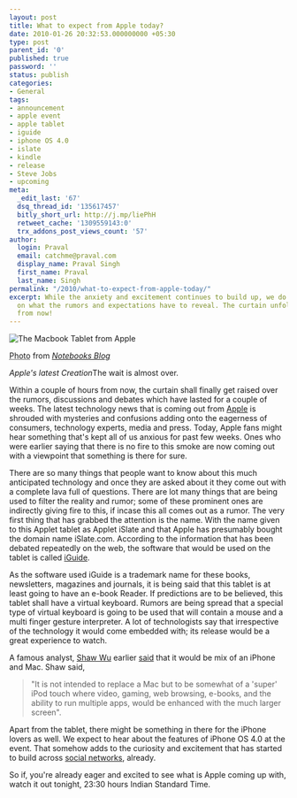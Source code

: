 ```yaml
---
layout: post
title: What to expect from Apple today?
date: 2010-01-26 20:32:53.000000000 +05:30
type: post
parent_id: '0'
published: true
password: ''
status: publish
categories:
- General
tags:
- announcement
- apple event
- apple tablet
- iguide
- iphone OS 4.0
- islate
- kindle
- release
- Steve Jobs
- upcoming
meta:
  _edit_last: '67'
  dsq_thread_id: '135617457'
  bitly_short_url: http://j.mp/liePhH
  retweet_cache: '1309559143:0'
  trx_addons_post_views_count: '57'
author:
  login: Praval
  email: catchme@praval.com
  display_name: Praval Singh
  first_name: Praval
  last_name: Singh
permalink: "/2010/what-to-expect-from-apple-today/"
excerpt: While the anxiety and excitement continues to build up, we do a close watch
  on what the rumors and expectations have to reveal. The curtain unfolds within hours
  from now!
---
```

<div class="figure"><img src="{{ site.baseurl }}/assets/2010/01/macbook-tablet.jpg" alt="The Macbook Tablet from Apple" />
<p class="credit"><abbr class="type" title="Photograph">Photo</abbr> from <cite><a href="http://www.notebooks.com/">Notebooks Blog</a></cite></p>
<p class="caption"><em class="title">Apple's latest Creation</em>The wait is almost over.</p>
</div>
<p><!--more--></p>
<p>Within a couple of hours from now, the curtain shall finally get raised over the rumors, discussions and debates which have lasted for a couple of weeks. The latest technology news that is coming out from <a href="http://www.apple.com/">Apple</a> is shrouded with mysteries and confusions adding onto the eagerness of consumers, technology experts, media and press. Today, Apple fans might hear something that's kept all of us anxious for past few weeks. Ones who were earlier saying that there is no fire to this smoke are now coming out with a viewpoint that something is there for sure.</p>
<p>There are so many things that people want to know about this much anticipated technology and once they are asked about it they come out with a complete lava full of questions. There are lot many things that are being used to filter the reality and rumor; some of these prominent ones are indirectly giving fire to this, if incase this all comes out as a rumor. The very first thing that has grabbed the attention is the name. With the name given to this Applet tablet as Applet iSlate and that Apple has presumably bought the domain name iSlate.com. According to the information that has been debated repeatedly on the web, the software that would be used on the tablet is called <a href="http://www.wired.com/gadgetlab/2009/12/iguide-islate/">iGuide</a>.</p>
<p>As the software used iGuide is a trademark name for these books, newsletters, magazines and journals, it is being said that this tablet is at least going to have an e-book Reader. If predictions are to be believed, this tablet shall have a virtual keyboard. Rumors are being spread that a special type of virtual keyboard is going to be used that will contain a mouse and a multi finger gesture interpreter. A lot of technologists say that irrespective of the technology it would come embedded with; its release would be a great experience to watch.</p>
<p>A famous analyst, <a href="http://guides.macrumors.com/Shawp_Wu_%28Analyst%29">Shaw Wu</a> earlier <a href="http://brainstormtech.blogs.fortune.cnn.com/2010/01/19/apple-tablet-may-not-ship-until-june">said</a> that it would be mix of an iPhone and Mac. Shaw said,</p>
<blockquote><p>"It is not intended to replace a Mac but to be somewhat of a 'super' iPod touch where video, gaming, web browsing, e-books, and the ability to run multiple apps, would be enhanced with the much larger screen".</p></blockquote>
<p>Apart from the tablet, there might be something in there for the iPhone lovers as well. We expect to hear about the features of iPhone OS 4.0 at the event. That somehow adds to the curiosity and excitement that has started to build across <a href="http://search.twitter.com/search?q=apple">social networks</a>, already. </p>
<p>So if, you're already eager and excited to see what is Apple coming up with, watch it out tonight, 23:30 hours Indian Standard Time.</p>
